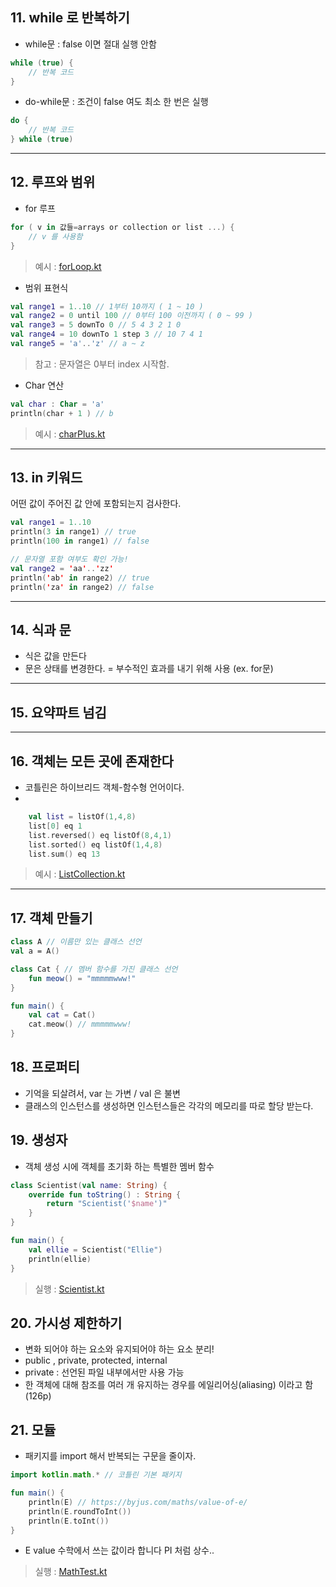 ## 11. while 로 반복하기

* while문 : false 이면 절대 실행 안함
```kotlin
while (true) {
    // 반복 코드
}
```

* do-while문 : 조건이 false 여도 최소 한 번은 실행
```kotlin
do {
    // 반복 코드
} while (true)
```
---
## 12. 루프와 범위
* for 루프
```kotlin
for ( v in 값들=arrays or collection or list ...) {
    // v 를 사용함
}
```
> 예시 : [forLoop.kt](./example/src/chapter2/forLoop.kt)

* 범위 표현식
```kotlin
val range1 = 1..10 // 1부터 10까지 ( 1 ~ 10 )
val range2 = 0 until 100 // 0부터 100 이전까지 ( 0 ~ 99 )
val range3 = 5 downTo 0 // 5 4 3 2 1 0
val range4 = 10 downTo 1 step 3 // 10 7 4 1
val range5 = 'a'..'z' // a ~ z
```
> 참고 : 문자열은 0부터 index 시작함.
* Char 연산
```kotlin
val char : Char = 'a'
println(char + 1 ) // b
```
> 예시 : [charPlus.kt](./example/src/chapter2/charPlus.kt)
---
## 13. in 키워드
어떤 값이 주어진 값 안에 포함되는지 검사한다.
```kotlin
val range1 = 1..10
println(3 in range1) // true
println(100 in range1) // false

// 문자열 포함 여부도 확인 가능!
val range2 = 'aa'..'zz'
println('ab' in range2) // true
println('za' in range2) // false
```
---
## 14. 식과 문
* 식은 값을 만든다
* 문은 상태를 변경한다. = 부수적인 효과를 내기 위해 사용 (ex. for문)
---

## 15. 요약파트 넘김

---
## 16. 객체는 모든 곳에 존재한다
* 코틀린은 하이브리드 객체-함수형 언어이다.
* 
```kotlin
    val list = listOf(1,4,8)
    list[0] eq 1
    list.reversed() eq listOf(8,4,1)
    list.sorted() eq listOf(1,4,8)
    list.sum() eq 13
```
> 예시 : [ListCollection.kt](./example/src/chapter2/ListCollection.kt)
---
## 17. 객체 만들기
```kotlin
class A // 이름만 있는 클래스 선언
val a = A()

class Cat { // 멤버 함수를 가진 클래스 선언
    fun meow() = "mmmmmwww!"
}

fun main() {
    val cat = Cat()
    cat.meow() // mmmmmwww!
}
```

## 18. 프로퍼티
* 기억을 되살려서, var 는 가변 / val 은 불변
* 클래스의 인스턴스를 생성하면 인스턴스들은 각각의 메모리를 따로 할당 받는다.

## 19. 생성자
* 객체 생성 시에 객체를 초기화 하는 특별한 멤버 함수
```kotlin
class Scientist(val name: String) {
    override fun toString() : String {
        return "Scientist('$name')"
    }
}

fun main() {
    val ellie = Scientist("Ellie")
    println(ellie)
}
```
> 실행 : [Scientist.kt](./example/src/chapter2/Scientist.kt)

## 20. 가시성 제한하기
* 변화 되어야 하는 요소와 유지되어야 하는 요소 분리!
* public , private, protected, internal
* private : 선언된 파일 내부에서만 사용 가능
* 한 객체에 대해 참조를 여러 개 유지하는 경우를 에일리어싱(aliasing) 이라고 함 (126p)

## 21. 모듈
* 패키지를 import 해서 반복되는 구문을 줄이자.
```kotlin
import kotlin.math.* // 코틀린 기본 패키지

fun main() {
    println(E) // https://byjus.com/maths/value-of-e/
    println(E.roundToInt())
    println(E.toInt())
}
```
* E value 수학에서 쓰는 값이라 합니다 PI 처럼 상수..
> 실행 : [MathTest.kt](./example/src/chapter2/MathTest.kt)